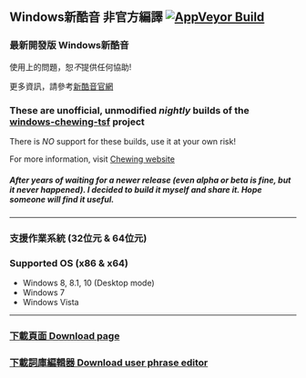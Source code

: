 ﻿## Windows新酷音 非官方編譯 [![AppVeyor Build](https://ci.appveyor.com/api/projects/status/github/Chocobo1/windows-chewing-tsf-build?branch=build&svg=true)](https://ci.appveyor.com/project/Chocobo1/windows-chewing-tsf-build)

### 最新開發版 Windows新酷音
使用上的問題，恕*不*提供任何協助!

更多資訊，請參考[新酷音官網](http://chewing.im/)

### These are unofficial, unmodified *nightly* builds of the [windows-chewing-tsf](https://github.com/chewing/windows-chewing-tsf) project
There is *NO* support for these builds, use it at your own risk!

For more information, visit [Chewing website](http://chewing.im/)

##### After years of waiting for a newer release (even alpha or beta is fine, but it *never happened*). I decided to build it myself and share it. Hope someone will find it useful.

******
### 支援作業系統 (32位元 & 64位元)
### Supported OS (x86 & x64)
* Windows 8, 8.1, 10 (Desktop mode)
* Windows 7
* Windows Vista

******
### [下載頁面  Download page](https://github.com/Chocobo1/windows-chewing-tsf-build/releases)
### [下載詞庫編輯器  Download user phrase editor](https://github.com/Chocobo1/chewing-editor-build)
